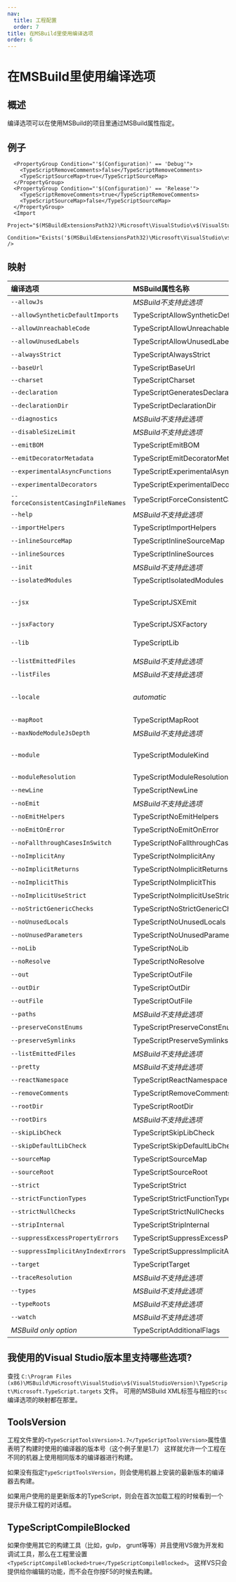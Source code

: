 ```yaml
---
nav:
  title: 工程配置
  order: 7
title: 在MSBuild里使用编译选项
order: 6
---
```


# 在MSBuild里使用编译选项

## 概述

编译选项可以在使用MSBuild的项目里通过MSBuild属性指定。

## 例子

```markup
  <PropertyGroup Condition="'$(Configuration)' == 'Debug'">
    <TypeScriptRemoveComments>false</TypeScriptRemoveComments>
    <TypeScriptSourceMap>true</TypeScriptSourceMap>
  </PropertyGroup>
  <PropertyGroup Condition="'$(Configuration)' == 'Release'">
    <TypeScriptRemoveComments>true</TypeScriptRemoveComments>
    <TypeScriptSourceMap>false</TypeScriptSourceMap>
  </PropertyGroup>
  <Import
      Project="$(MSBuildExtensionsPath32)\Microsoft\VisualStudio\v$(VisualStudioVersion)\TypeScript\Microsoft.TypeScript.targets"
      Condition="Exists('$(MSBuildExtensionsPath32)\Microsoft\VisualStudio\v$(VisualStudioVersion)\TypeScript\Microsoft.TypeScript.targets')" />
```

## 映射

| 编译选项 | MSBuild属性名称 | 可用值 |
| :--- | :--- | :--- |
| `--allowJs` | _MSBuild不支持此选项_ |  |
| `--allowSyntheticDefaultImports` | TypeScriptAllowSyntheticDefaultImports | 布尔值 |
| `--allowUnreachableCode` | TypeScriptAllowUnreachableCode | 布尔值 |
| `--allowUnusedLabels` | TypeScriptAllowUnusedLabels | 布尔值 |
| `--alwaysStrict` | TypeScriptAlwaysStrict | 布尔值 |
| `--baseUrl` | TypeScriptBaseUrl | 文件路径 |
| `--charset` | TypeScriptCharset |  |
| `--declaration` | TypeScriptGeneratesDeclarations | 布尔值 |
| `--declarationDir` | TypeScriptDeclarationDir | 文件路径 |
| `--diagnostics` | _MSBuild不支持此选项_ |  |
| `--disableSizeLimit` | _MSBuild不支持此选项_ |  |
| `--emitBOM` | TypeScriptEmitBOM | 布尔值 |
| `--emitDecoratorMetadata` | TypeScriptEmitDecoratorMetadata | 布尔值 |
| `--experimentalAsyncFunctions` | TypeScriptExperimentalAsyncFunctions | 布尔值 |
| `--experimentalDecorators` | TypeScriptExperimentalDecorators | 布尔值 |
| `--forceConsistentCasingInFileNames` | TypeScriptForceConsistentCasingInFileNames | 布尔值 |
| `--help` | _MSBuild不支持此选项_ |  |
| `--importHelpers` | TypeScriptImportHelpers | 布尔值 |
| `--inlineSourceMap` | TypeScriptInlineSourceMap | 布尔值 |
| `--inlineSources` | TypeScriptInlineSources | 布尔值 |
| `--init` | _MSBuild不支持此选项_ |  |
| `--isolatedModules` | TypeScriptIsolatedModules | 布尔值 |
| `--jsx` | TypeScriptJSXEmit | `react`，`react-native`，`preserve` |
| `--jsxFactory` | TypeScriptJSXFactory | 有效的名字 |
| `--lib` | TypeScriptLib | 逗号分隔的字符串列表 |
| `--listEmittedFiles` | _MSBuild不支持此选项_ |  |
| `--listFiles` | _MSBuild不支持此选项_ |  |
| `--locale` | _automatic_ | 自动设置为PreferredUILang值 |
| `--mapRoot` | TypeScriptMapRoot | 文件路径 |
| `--maxNodeModuleJsDepth` | _MSBuild不支持此选项_ |  |
| `--module` | TypeScriptModuleKind | `AMD`，`CommonJs`，`UMD`，`System`或`ES6` |
| `--moduleResolution` | TypeScriptModuleResolution | `Classic`或`Node` |
| `--newLine` | TypeScriptNewLine | `CRLF`或`LF` |
| `--noEmit` | _MSBuild不支持此选项_ |  |
| `--noEmitHelpers` | TypeScriptNoEmitHelpers | 布尔值 |
| `--noEmitOnError` | TypeScriptNoEmitOnError | 布尔值 |
| `--noFallthroughCasesInSwitch` | TypeScriptNoFallthroughCasesInSwitch | 布尔值 |
| `--noImplicitAny` | TypeScriptNoImplicitAny | 布尔值 |
| `--noImplicitReturns` | TypeScriptNoImplicitReturns | 布尔值 |
| `--noImplicitThis` | TypeScriptNoImplicitThis | 布尔值 |
| `--noImplicitUseStrict` | TypeScriptNoImplicitUseStrict | 布尔值 |
| `--noStrictGenericChecks` | TypeScriptNoStrictGenericChecks | 布尔值 |
| `--noUnusedLocals` | TypeScriptNoUnusedLocals | 布尔值 |
| `--noUnusedParameters` | TypeScriptNoUnusedParameters | 布尔值 |
| `--noLib` | TypeScriptNoLib | 布尔值 |
| `--noResolve` | TypeScriptNoResolve | 布尔值 |
| `--out` | TypeScriptOutFile | 文件路径 |
| `--outDir` | TypeScriptOutDir | 文件路径 |
| `--outFile` | TypeScriptOutFile | 文件路径 |
| `--paths` | _MSBuild不支持此选项_ |  |
| `--preserveConstEnums` | TypeScriptPreserveConstEnums | 布尔值 |
| `--preserveSymlinks` | TypeScriptPreserveSymlinks | 布尔值 |
| `--listEmittedFiles` | _MSBuild不支持此选项_ |  |
| `--pretty` | _MSBuild不支持此选项_ |  |
| `--reactNamespace` | TypeScriptReactNamespace | 字符串 |
| `--removeComments` | TypeScriptRemoveComments | 布尔值 |
| `--rootDir` | TypeScriptRootDir | 文件路径 |
| `--rootDirs` | _MSBuild不支持此选项_ |  |
| `--skipLibCheck` | TypeScriptSkipLibCheck | 布尔值 |
| `--skipDefaultLibCheck` | TypeScriptSkipDefaultLibCheck | 布尔值 |
| `--sourceMap` | TypeScriptSourceMap | 文件路径 |
| `--sourceRoot` | TypeScriptSourceRoot | 文件路径 |
| `--strict` | TypeScriptStrict | 布尔值 |
| `--strictFunctionTypes` | TypeScriptStrictFunctionTypes | 布尔值 |
| `--strictNullChecks` | TypeScriptStrictNullChecks | 布尔值 |
| `--stripInternal` | TypeScriptStripInternal | 布尔值 |
| `--suppressExcessPropertyErrors` | TypeScriptSuppressExcessPropertyErrors | 布尔值 |
| `--suppressImplicitAnyIndexErrors` | TypeScriptSuppressImplicitAnyIndexErrors | 布尔值 |
| `--target` | TypeScriptTarget | `ES3`，`ES5`，或`ES6` |
| `--traceResolution` | _MSBuild不支持此选项_ |  |
| `--types` | _MSBuild不支持此选项_ |  |
| `--typeRoots` | _MSBuild不支持此选项_ |  |
| `--watch` | _MSBuild不支持此选项_ |  |
| _MSBuild only option_ | TypeScriptAdditionalFlags | _任何编译选项_ |

## 我使用的Visual Studio版本里支持哪些选项?

查找 `C:\Program Files (x86)\MSBuild\Microsoft\VisualStudio\v$(VisualStudioVersion)\TypeScript\Microsoft.TypeScript.targets` 文件。 可用的MSBuild XML标签与相应的`tsc`编译选项的映射都在那里。

## ToolsVersion

工程文件里的`<TypeScriptToolsVersion>1.7</TypeScriptToolsVersion>`属性值表明了构建时使用的编译器的版本号（这个例子里是1.7） 这样就允许一个工程在不同的机器上使用相同版本的编译器进行构建。

如果没有指定`TypeScriptToolsVersion`，则会使用机器上安装的最新版本的编译器去构建。

如果用户使用的是更新版本的TypeScript，则会在首次加载工程的时候看到一个提示升级工程的对话框。

## TypeScriptCompileBlocked

如果你使用其它的构建工具（比如，gulp， grunt等等）并且使用VS做为开发和调试工具，那么在工程里设置`<TypeScriptCompileBlocked>true</TypeScriptCompileBlocked>`。 这样VS只会提供给你编辑的功能，而不会在你按F5的时候去构建。

